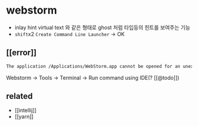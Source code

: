 # webstorm

- inlay hint
  virtual text 와 같은 형태로 ghost 처럼 타입등의 힌트를 보여주는 기능
- `shift`x2 `Create Command Line Launcher` -> OK

## [[error]]

```sh
The application /Applications/WebStorm.app cannot be opened for an unexpected reason, error=Error Domain=NSCocoaErrorDomain Code=260 "The file “WebStorm.app” couldn’t be opened because there is no such file." UserInfo={NSURL=file:///Applications/WebStorm.app, NSFilePath=/Applications/WebStorm.app, NSUnderlyingError=0x600002290060 {Error Domain=NSPOSIXErrorDomain Code=2 "No such file or directory"}}
```
Webstorm -> Tools -> Terminal -> Run command using IDE(? [[@todo]])

## related
- [[intellij]]
- [[yarn]]
